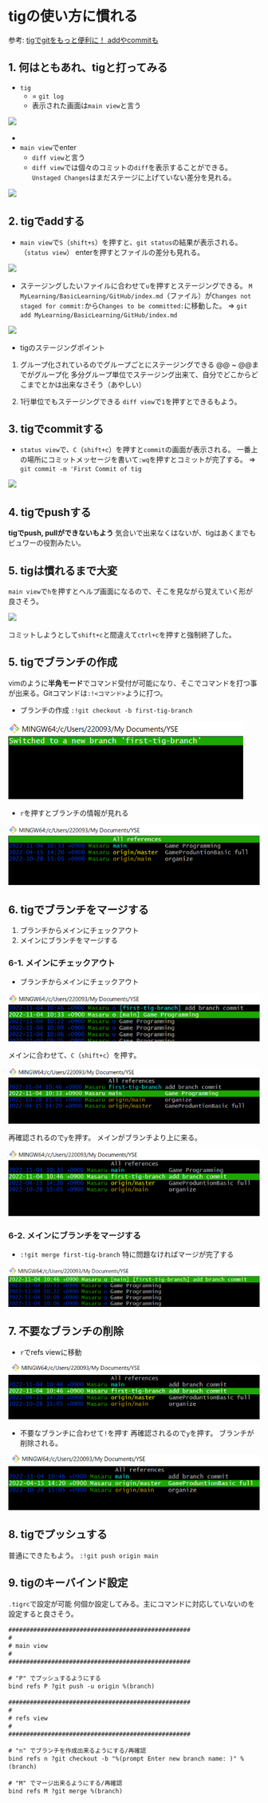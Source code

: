 # tigの使い方に慣れる

参考: [tigでgitをもっと便利に！ addやcommitも](https://qiita.com/suino/items/b0dae7e00bd7165f79ea)

## 1. 何はともあれ、tigと打ってみる

- `tig`
  - = `git log`
  - 表示された画面は`main view`と言う

![](2022-11-03-09-21-05.png)

-
- `main view`でenter
  - `diff view`と言う
  - `diff view`では個々のコミットの`diff`を表示することができる。
`Unstaged Changes`はまだステージに上げていない差分を見れる。

![](2022-11-03-09-24-03.png)

## 2. tigでaddする

- `main view`で`S`（`shift+s`）を押すと、`git status`の結果が表示される。（`status view`）
enterを押すとファイルの差分も見れる。

![](2022-11-03-09-38-59.png)

- ステージングしたいファイルに合わせて`u`を押すとステージングできる。
`M MyLearning/BasicLearning/GitHub/index.md`（ファイル）が`Changes not staged for commit:`から`Changes to be committed:`に移動した。
=> `git add MyLearning/BasicLearning/GitHub/index.md`

![](2022-11-03-09-40-51.png)

- tigのステージングポイント

1. グループ化されているのでグループごとにステージングできる
@@ ~ @@までがグループ化
多分グループ単位でステージング出来て、自分でどこからどこまでとかは出来なさそう（あやしい）

2. 1行単位でもステージングできる
`diff view`で`1`を押すとできるもよう。

## 3. tigでcommitする

- `status view`で、`C`（`shift+c`）を押すと`commit`の画面が表示される。
一番上の場所にコミットメッセージを書いて`:wq`を押すとコミットが完了する。
=> `git commit -m 'First Commit of tig`

![](2022-11-03-09-58-45.png)

## 4. tigでpushする

**tigでpush, pullができないもよう**
気合いで出来なくはないが、tigはあくまでもビュワーの役割みたい。

## 5. tigは慣れるまで大変

`main view`で`h`を押すとヘルプ画面になるので、そこを見ながら覚えていく形が良さそう。

![](2022-11-03-10-06-37.png)

コミットしようとして`shift+c`と間違えて`ctrl+c`を押すと強制終了した。

## 5. tigでブランチの作成

vimのように**半角モード**でコマンド受付が可能になり、そこでコマンドを打つ事が出来る。Gitコマンドは`:!<コマンド>`ように打つ。

- ブランチの作成
`:!git checkout -b first-tig-branch`

![](2022-11-04-10-43-10.png)

- `r`を押すとブランチの情報が見れる

![](2022-11-04-10-43-58.png)

## 6. tigでブランチをマージする

1. ブランチからメインにチェックアウト
2. メインにブランチをマージする

### 6-1. メインにチェックアウト

- ブランチからメインにチェックアウト

![](2022-11-04-10-48-06.png)

メインに合わせて、`C`（`shift+c`）を押す。

![](2022-11-04-10-50-12.png)

再確認されるので`y`を押す。
メインがブランチより上に来る。

![](2022-11-04-10-51-33.png)

### 6-2. メインにブランチをマージする

- `:!git merge first-tig-branch`
特に問題なければマージが完了する

![](2022-11-04-10-56-09.png)

## 7. 不要なブランチの削除

- `r`でrefs viewに移動

![](2022-11-04-10-57-46.png)

- 不要なブランチに合わせて`!`を押す
再確認されるので`y`を押す。
ブランチが削除される。

![](2022-11-04-10-58-38.png)

## 8. tigでプッシュする

普通にできたもよう。
`:!git push origin main`

## 9. tigのキーバインド設定

`.tigrc`で設定が可能
何個か設定してみる。主にコマンドに対応していないのを設定すると良さそう。

```code: .tigrc
###################################################
#
# main view
#
###################################################

# "P" でプッシュするようにする
bind refs P ?git push -u origin %(branch)

###################################################
#
# refs view
#
###################################################

# "n" でブランチを作成出来るようにする/再確認
bind refs n ?git checkout -b "%(prompt Enter new branch name: )" %(branch)

# "M" でマージ出来るようにする/再確認
bind refs M ?git merge %(branch)
